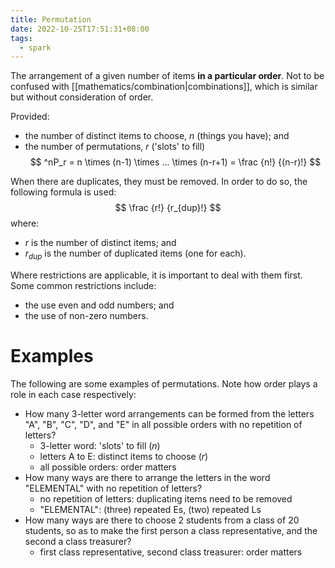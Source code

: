 ```yaml
---
title: Permutation
date: 2022-10-25T17:51:31+08:00
tags:
  - spark
---
```


The arrangement of a given number of items **in a particular order**. Not to be confused with [[mathematics/combination|combinations]], which is similar but without consideration of order.

Provided:
- the number of distinct items to choose, $n$ (things you have); and
- the number of permutations, $r$ ('slots' to fill)
$$
^nP_r = n \times (n-1) \times ... \times (n-r+1) = \frac {n!} {(n-r)!}
$$

When there are duplicates, they must be removed. In order to do so, the following formula is used:
$$
\frac {r!} {r_{dup}!}
$$
where:
- $r$ is the number of distinct items; and
- $r_{dup}$ is the number of duplicated items (one for each).

Where restrictions are applicable, it is important to deal with them first. Some common restrictions include:
- the use even and odd numbers; and
- the use of non-zero numbers.

# Examples

The following are some examples of permutations. Note how order plays a role in each case respectively:

- How many 3-letter word arrangements can be formed from the letters "A", "B", "C", "D", and "E" in all possible orders with no repetition of letters?
	- 3-letter word: 'slots' to fill ($n$)
	- letters A to E: distinct items to choose ($r$)
	- all possible orders: order matters
- How many ways are there to arrange the letters in the word "ELEMENTAL" with no repetition of letters?
	- no repetition of letters: duplicating items need to be removed
	- "ELEMENTAL": (three) repeated Es, (two) repeated Ls
- How many ways are there to choose 2 students from a class of 20 students, so as to make the first person a class representative, and the second a class treasurer?
	- first class representative, second class treasurer: order matters
